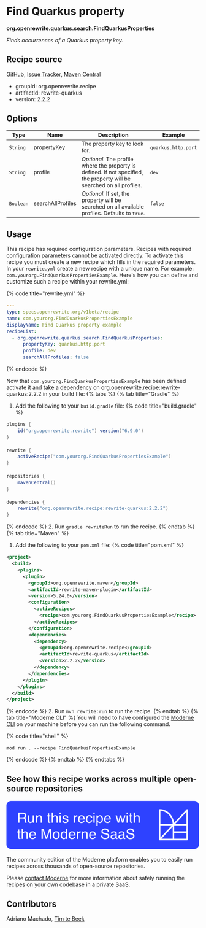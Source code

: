 # Find Quarkus property

**org.openrewrite.quarkus.search.FindQuarkusProperties**

_Finds occurrences of a Quarkus property key._

## Recipe source

[GitHub](https://github.com/openrewrite/rewrite-quarkus/blob/main/src/main/java/org/openrewrite/quarkus/search/FindQuarkusProperties.java), [Issue Tracker](https://github.com/openrewrite/rewrite-quarkus/issues), [Maven Central](https://central.sonatype.com/artifact/org.openrewrite.recipe/rewrite-quarkus/2.2.2/jar)

* groupId: org.openrewrite.recipe
* artifactId: rewrite-quarkus
* version: 2.2.2

## Options

| Type | Name | Description | Example |
| -- | -- | -- | -- |
| `String` | propertyKey | The property key to look for. | `quarkus.http.port` |
| `String` | profile | *Optional*. The profile where the property is defined. If not specified, the property will be searched on all profiles. | `dev` |
| `Boolean` | searchAllProfiles | *Optional*. If set, the property will be searched on all available profiles. Defaults to `true`. | `false` |


## Usage

This recipe has required configuration parameters. Recipes with required configuration parameters cannot be activated directly. To activate this recipe you must create a new recipe which fills in the required parameters. In your `rewrite.yml` create a new recipe with a unique name. For example: `com.yourorg.FindQuarkusPropertiesExample`.
Here's how you can define and customize such a recipe within your rewrite.yml:

{% code title="rewrite.yml" %}
```yaml
---
type: specs.openrewrite.org/v1beta/recipe
name: com.yourorg.FindQuarkusPropertiesExample
displayName: Find Quarkus property example
recipeList:
  - org.openrewrite.quarkus.search.FindQuarkusProperties:
      propertyKey: quarkus.http.port
      profile: dev
      searchAllProfiles: false
```
{% endcode %}

Now that `com.yourorg.FindQuarkusPropertiesExample` has been defined activate it and take a dependency on org.openrewrite.recipe:rewrite-quarkus:2.2.2 in your build file:
{% tabs %}
{% tab title="Gradle" %}
1. Add the following to your `build.gradle` file:
{% code title="build.gradle" %}
```groovy
plugins {
    id("org.openrewrite.rewrite") version("6.9.0")
}

rewrite {
    activeRecipe("com.yourorg.FindQuarkusPropertiesExample")
}

repositories {
    mavenCentral()
}

dependencies {
    rewrite("org.openrewrite.recipe:rewrite-quarkus:2.2.2")
}
```
{% endcode %}
2. Run `gradle rewriteRun` to run the recipe.
{% endtab %}
{% tab title="Maven" %}
1. Add the following to your `pom.xml` file:
{% code title="pom.xml" %}
```xml
<project>
  <build>
    <plugins>
      <plugin>
        <groupId>org.openrewrite.maven</groupId>
        <artifactId>rewrite-maven-plugin</artifactId>
        <version>5.24.0</version>
        <configuration>
          <activeRecipes>
            <recipe>com.yourorg.FindQuarkusPropertiesExample</recipe>
          </activeRecipes>
        </configuration>
        <dependencies>
          <dependency>
            <groupId>org.openrewrite.recipe</groupId>
            <artifactId>rewrite-quarkus</artifactId>
            <version>2.2.2</version>
          </dependency>
        </dependencies>
      </plugin>
    </plugins>
  </build>
</project>
```
{% endcode %}
2. Run `mvn rewrite:run` to run the recipe.
{% endtab %}
{% tab title="Moderne CLI" %}
You will need to have configured the [Moderne CLI](https://docs.moderne.io/moderne-cli/cli-intro) on your machine before you can run the following command.

{% code title="shell" %}
```shell
mod run . --recipe FindQuarkusPropertiesExample
```
{% endcode %}
{% endtab %}
{% endtabs %}

## See how this recipe works across multiple open-source repositories

[![Moderne Link Image](/.gitbook/assets/ModerneRecipeButton.png)](https://app.moderne.io/recipes/org.openrewrite.quarkus.search.FindQuarkusProperties)

The community edition of the Moderne platform enables you to easily run recipes across thousands of open-source repositories.

Please [contact Moderne](https://moderne.io/product) for more information about safely running the recipes on your own codebase in a private SaaS.

## Contributors
Adriano Machado, [Tim te Beek](mailto:tim@moderne.io)
